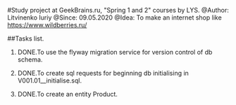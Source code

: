 #Study project at GeekBrains.ru, "Spring 1 and 2" courses by LYS.
@Author: Litvinenko Iuriy
@Since: 09.05.2020
@Idea: To make an internet shop like https://www.wildberries.ru/

##Tasks list.
1. DONE.To use the flyway migration service for version control of db schema.

2. DONE.To create sql requests for beginning db initialising in V001.01__initialise.sql.

3. DONE.To create an entity Product.


